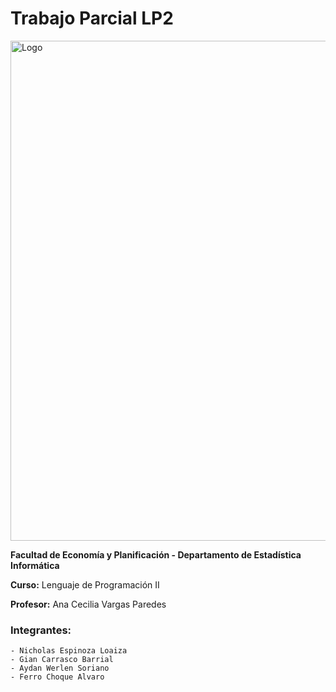 # Trabajo Parcial LP2
<img src="https://i.ytimg.com/vi/HBM8BFOAX2E/maxresdefault.jpg" alt="Logo" style="width:800px;">

**Facultad de Economía y Planificación - Departamento de Estadística Informática**  

**Curso:** Lenguaje de Programación II  

**Profesor:** Ana Cecilia Vargas Paredes
### Integrantes:
	- Nicholas Espinoza Loaiza
	- Gian Carrasco Barrial
	- Aydan Werlen Soriano
	- Ferro Choque Alvaro
